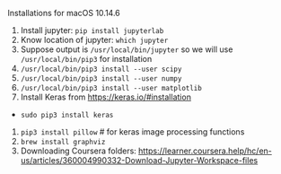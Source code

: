 Installations for macOS 10.14.6

1. Install jupyter: `pip install jupyterlab`
1. Know location of jupyter: `which jupyter`
 1. Suppose output is `/usr/local/bin/jupyter` so we will use `/usr/local/bin/pip3` for installation
1. `/usr/local/bin/pip3 install --user scipy`
1. `/usr/local/bin/pip3 install --user numpy`
1. `/usr/local/bin/pip3 install --user matplotlib`
1. Install Keras from https://keras.io/#installation
 * `sudo pip3 install keras`
1. `pip3 install pillow` # for keras image processing functions
1. `brew install graphviz`
1. Downloading Coursera folders: https://learner.coursera.help/hc/en-us/articles/360004990332-Download-Jupyter-Workspace-files

